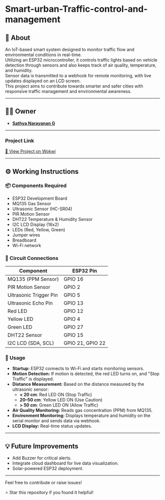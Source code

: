 # Smart-urban-Traffic-control-and-management
## 🧩 About

An IoT-based smart system designed to monitor traffic flow and environmental conditions in real-time.  
Utilizing an ESP32 microcontroller, it controls traffic lights based on vehicle detection through sensors and also keeps track of air quality, temperature, and humidity.  
Sensor data is transmitted to a webhook for remote monitoring, with live updates displayed on an LCD screen.  
This project aims to contribute towards smarter and safer cities with responsive traffic management and environmental awareness.

---

## 🧑‍💻 Owner

- **[Sathya Narayanan G](https://github.com/your-username)**

---
### Project Link
[🔗 View Project on Wokwi](https://wokwi.com/projects/398934633069967361)

---

## ⚙️ Working Instructions

### 📦 Components Required
- ESP32 Development Board
- MQ135 Gas Sensor
- Ultrasonic Sensor (HC-SR04)
- PIR Motion Sensor
- DHT22 Temperature & Humidity Sensor
- I2C LCD Display (16x2)
- LEDs (Red, Yellow, Green)
- Jumper wires
- Breadboard
- Wi-Fi network

### 🔌 Circuit Connections

| Component               | ESP32 Pin |
|-------------------------|-----------|
| MQ135 (PPM Sensor)      | GPIO 16   |
| PIR Motion Sensor       | GPIO 2    |
| Ultrasonic Trigger Pin  | GPIO 5    |
| Ultrasonic Echo Pin     | GPIO 13   |
| Red LED                 | GPIO 12   |
| Yellow LED              | GPIO 4    |
| Green LED               | GPIO 27   |
| DHT22 Sensor            | GPIO 15   |
| I2C LCD (SDA, SCL)      | GPIO 21, GPIO 22 |

### 🚀 Usage

- **Startup:** ESP32 connects to Wi-Fi and starts monitoring sensors.
- **Motion Detection:** If motion is detected, the red LED turns on, and "Stop Traffic" is displayed.
- **Distance Measurement:** Based on the distance measured by the ultrasonic sensor:
  - **< 20 cm**: Red LED ON (Stop Traffic)
  - **20–50 cm**: Yellow LED ON (Use Caution)
  - **> 50 cm**: Green LED ON (Allow Traffic)
- **Air Quality Monitoring:** Reads gas concentration (PPM) from MQ135.
- **Environment Monitoring:** Displays temperature and humidity on the serial monitor and sends data via webhook.
- **LCD Display:** Real-time status updates.

---

## 💡 Future Improvements

- Add Buzzer for critical alerts.
- Integrate cloud dashboard for live data visualization.
- Solar-powered ESP32 deployment.

---

Feel free to contribute or raise issues!

⭐️ Star this repository if you found it helpful!
